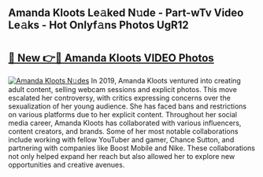 ## Amanda Kloots Le𝚊ked N𝚞de - Part-wTv Video Le𝚊ks - Hot Onlyf𝚊ns Photos UgR12

# <h2><a href="http://ab74238.deff.icu/?id=Amanda+Kloots">🔗 New 👉🔴 Amanda Kloots VIDEO Photos</a></h2>

[![Amanda Kloots N𝚞des](https://i.imgur.com/rIISA9y.gif)](http://ab74238.deff.icu/?id=Amanda+Kloots)
In 2019, Amanda Kloots ventured into creating adult content, selling webcam sessions and explicit photos. This move escalated her controversy, with critics expressing concerns over the sexualization of her young audience. She has faced bans and restrictions on various platforms due to her explicit content. Throughout her social media career, Amanda Kloots has collaborated with various influencers, content creators, and brands. Some of her most notable collaborations include working with fellow YouTuber and gamer, Chance Sutton, and partnering with companies like Boost Mobile and Nike. These collaborations not only helped expand her reach but also allowed her to explore new opportunities and creative avenues.
